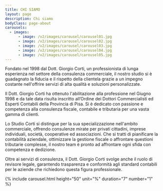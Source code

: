 ```yaml
---
title: CHI SIAMO
layout: page
description: Chi siamo
bodyClass: page-about
carousels:
  - images:
      - image: /v2/images/carousel/carousel01.jpg
      - image: /v2/images/carousel/carousel02.jpg
      - image: /v2/images/carousel/carousel03.jpg
      - image: /v2/images/carousel/carousel04.jpg
      - image: /v2/images/carousel/carousel05.jpg
---
```


Fondato nel 1998 dal Dott. Giorgio Corti, un professionista di lunga esperienza nel settore della consulenza commerciale, il nostro studio si è guadagnato la fiducia e il rispetto della clientela grazie a un impegno costante nell'offrire servizi di alta qualità e soluzioni personalizzate.

Il Dott. Giorgio Corti ha ottenuto l'abilitazione alla professione nel Giugno 1998 e da tale data risulta inscritto all’Ordine dei Dottori Commercialisti ed Esperti Contabili della Provincia di Pisa. Si è dedicato con passione e competenza alla consulenza fiscale, contabile e tributaria per una vasta gamma di clienti.

Lo Studio Corti si distingue per la sua specializzazione nell'ambito commerciale, offrendo consulenze mirate per privati cittadini, imprese individuali, società, cooperative ed associazioni. Che si tratti di pianificare la contabilità aziendale, ottimizzare la gestione fiscale o affrontare questioni tributarie complesse, il nostro team è pronto ad affrontare ogni sfida con competenza e dedizione.

Oltre ai servizi di consulenza, il Dott. Giorgio Corti svolge anche il ruolo di revisore legale, garantendo trasparenza e conformità agli standard contabili per le aziende che richiedono questa figura professionale.

{% include carousel.html height="50" unit="%" duration="7" number="1" %}